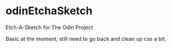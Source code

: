 # odinEtchaSketch
Etch-A-Sketch for The Odin Project

Basic at the moment, still need to go back and clean up css a bit.
